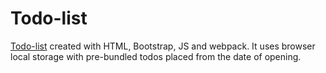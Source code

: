 # Todo-list

[Todo-list](https://antoinelavacquery.github.io/todo-list/) created with HTML, Bootstrap, JS and webpack. It uses browser local storage with pre-bundled todos placed from the date of opening.